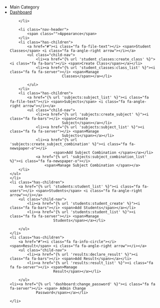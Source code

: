 <div class="sidebar-nav">
    <ul class="side-nav color-gray">
        <li class="nav-header">
            <span class="">Main Category</span>
        </li>
        <li>
            <a href="{% url 'dashboard:dashboard' %}"><i class="fa fa-dashboard"></i> <span>Dashboard</span> </a>

        </li>

        <li class="nav-header">
            <span class="">Appearance</span>
        </li>
        <li class="has-children">
            <a href="#"><i class="fa fa-file-text"></i> <span>Student Classes</span> <i class="fa fa-angle-right arrow"></i></a>
            <ul class="child-nav">
                <li><a href="{% url 'student_classes:create_class' %}"><i class="fa fa-bars"></i> <span>Create Class</span></a></li>
                <li><a href="{% url 'student_classes:class_list' %}"><i class="fa fa fa-server"></i> <span>Manage
                            Classes</span></a></li>

            </ul>
        </li>
        <li class="has-children">
            <a href="{% url 'subjects:subject_list' %}"><i class="fa fa-file-text"></i> <span>Subjects</span> <i class="fa fa-angle-right arrow"></i></a>
            <ul class="child-nav">
                <li><a href="{% url 'subjects:create_subject' %}"><i class="fa fa-bars"></i> <span>Create
                            Subject</span></a></li>
                <li><a href="{% url 'subjects:subject_list' %}"><i class="fa fa fa-server"></i> <span>Manage
                            Subjects</span></a></li>
                <li><a href="{% url 'subjects:create_subject_combination' %}"><i class="fa fa-newspaper-o"></i>
                        <span>Add Subject Combination </span></a></li>
                <a href="{% url 'subjects:subject_combination_list' %}"><i class="fa fa-newspaper-o"></i>
                    <span>Manage Subject Combination </span></a>
        </li>
    </ul>
    </li>
    <li class="has-children">
        <a href="{% url 'students:student_list' %}"><i class="fa fa-users"></i> <span>Students</span> <i class="fa fa-angle-right arrow"></i></a>
        <ul class="child-nav">
            <li><a href="{% url 'students:student_create' %}"><i class="fa fa-bars"></i> <span>Add Students</span></a></li>
            <li><a href="{% url 'students:student_list' %}"><i class="fa fa fa-server"></i> <span>Manage
                        Students</span></a></li>

        </ul>
    </li>
    <li class="has-children">
        <a href="#"><i class="fa fa-info-circle"></i> <span>Result</span> <i class="fa fa-angle-right arrow"></i></a>
        <ul class="child-nav">
            <li><a href="{% url 'results:declare_result' %}"><i class="fa fa-bars"></i> <span>Add Result</span></a></li>
            <li><a href="{% url 'results:result_list' %}"><i class="fa fa fa-server"></i> <span>Manage
                        Result</span></a></li>

        </ul>
    <li><a href="{% url 'dashboard:change_password' %}"><i class="fa fa fa-server"></i> <span> Admin Change
                Password</span></a></li>

    </li>
</div>
